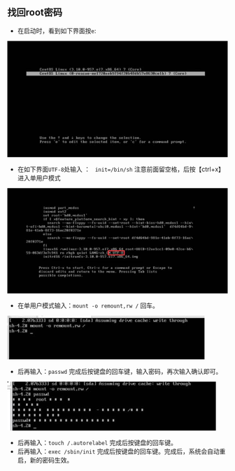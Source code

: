 ## 找回root密码

- 在启动时，看到如下界面按`e`:

 ![图片](../imgs/network/31.jpg)

- 在如下界面`UTF-8`处输入 ： ` init=/bin/sh` 注意前面留空格，后按【ctrl+x】进入单用户模式

 ![图片](../imgs/network/32.jpg)

- 在单用户模式输入：`mount -o remount,rw /` 回车。

 ![图片](../imgs/network/33.jpg)

- 后再输入：`passwd` 完成后按键盘的回车键，输入密码，再次输入确认即可。

 ![图片](../imgs/network/34.jpg)

- 后再输入：`touch /.autorelabel` 完成后按键盘的回车键。
- 后再输入：`exec /sbin/init` 完成后按键盘的回车键。完成后，系统会自动重启，新的密码生效。
